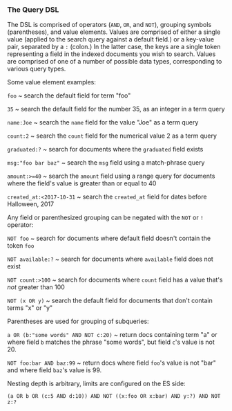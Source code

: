 ### The Query DSL

The DSL is comprised of operators (`AND`, `OR`, and `NOT`), grouping symbols (parentheses), and value elements.
Values are comprised of either a single value (applied to the search query against a default field.) or a key-value
pair, separated by a `:` (colon.) In the latter case, the keys are a single token representing a field in
the indexed documents you wish to search. Values are comprised of one of a number of possible data types,
corresponding to various query types.

Some value element examples:

`foo` ~ search the default field for term "foo"

`35` ~ search the default field for the number 35, as an integer in a term query

`name:Joe` ~ search the `name` field for the value "Joe" as a term query

`count:2` ~ search the `count` field for the numerical value 2 as a term query

`graduated:?` ~ search for documents where the `graduated` field exists

`msg:"foo bar baz"` ~ search the `msg` field using a match-phrase query

`amount:>=40` ~ search the `amount` field using a range query for documents where the field's value is greater than or equal to 40

`created_at:<2017-10-31` ~ search the `created_at` field for dates before Halloween, 2017


Any field or parenthesized grouping can be negated with the `NOT` or `!` operator:

`NOT foo` ~ search for documents where default field doesn't contain the token `foo`

`NOT available:?` ~ search for documents where `available` field does not exist 

`NOT count:>100` ~ search for documents where `count` field has a value that's _not_ greater than 100

`NOT (x OR y)` ~ search the default field for documents that don't contain terms "x" or "y"


Parentheses are used for grouping of subqueries:

`a OR (b:"some words" AND NOT c:20)` ~ return docs containing term "a" or where field `b` matches the phrase "some words", but field `c`'s value is not 20.

`NOT foo:bar AND baz:99` ~ return docs where field `foo`'s value is not "bar" and where field `baz`'s value is 99.

Nesting depth is arbitrary, limits are configured on the ES side:

`(a OR b OR (c:5 AND d:10)) AND NOT ((x:foo OR x:bar) AND y:?) AND NOT z:?`

